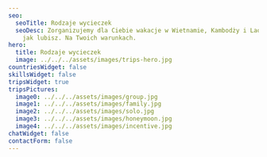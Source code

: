 ```yaml
---
seo:
  seoTitle: Rodzaje wycieczek
  seoDesc: Zorganizujemy dla Ciebie wakacje w Wietnamie, Kambodży i Laosie. Tak
    jak lubisz. Na Twoich warunkach.
hero:
  title: Rodzaje wycieczek
  image: ../../../assets/images/trips-hero.jpg
countriesWidget: false
skillsWidget: false
tripsWidget: true
tripsPictures:
  image0: ../../../assets/images/group.jpg
  image1: ../../../assets/images/family.jpg
  image2: ../../../assets/images/solo.jpg
  image3: ../../../assets/images/honeymoon.jpg
  image4: ../../../assets/images/incentive.jpg
chatWidget: false
contactForm: false
---
```

